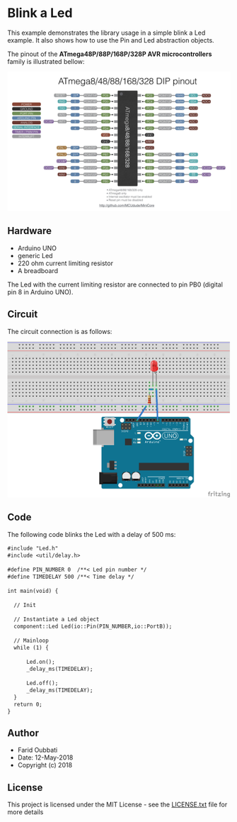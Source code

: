 # Blink a Led   

This example demonstrates the library usage in a simple blink a Led example. 
It also shows how to use the Pin and Led abstraction objects. 

The pinout of the **ATmega48P/88P/168P/328P AVR microcontrollers** family is illustrated bellow:

<img src="pics/pinout.jpeg" alt="pinout.jpeg" width="570">


## Hardware

* Arduino UNO
* generic Led
* 220 ohm current limiting resistor
* A breadboard

The Led with the current limiting resistor are connected to pin PB0 (digital pin 8 in Arduino UNO).

## Circuit

The circuit connection is as follows:

<img src="pics/blink_led.png" alt="blink_led.png" width="570">

## Code

The following code blinks the Led with a delay of 500 ms:

```
#include "Led.h"
#include <util/delay.h>

#define PIN_NUMBER 0  /**< Led pin number */
#define TIMEDELAY 500 /**< Time delay */

int main(void) {

  // Init

  // Instantiate a Led object
  component::Led Led(io::Pin(PIN_NUMBER,io::PortB));

  // Mainloop
  while (1) {

      Led.on();
      _delay_ms(TIMEDELAY);

      Led.off();
      _delay_ms(TIMEDELAY);
  }
  return 0;
}
```

## Author

* Farid Oubbati
* Date: 12-May-2018
* Copyright (c) 2018

## License

This project is licensed under the MIT License - see the [LICENSE.txt](LICENSE.txt) file for more details
